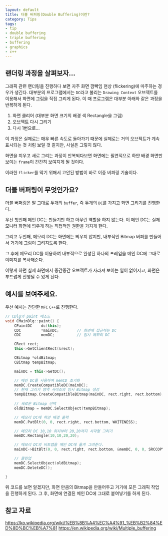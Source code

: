 ```yaml
---
layout: default
title: 더블 버퍼링(Double Buffering)이란?
category: Tips
tags:
- tip
- double buffering
- triple buffering
- buffering
- graphics
- c++
---
```


## 랜더링 과정을 살펴보자...
그래픽 관련 랜더링을 진행하다 보면 자주 화면 깜빡임 현상 (flickering)에 마주하는 경우가 생긴다. 대부분의 프로그램에서는 `DC`라고 불리는 `Drawing Context` 오브젝트를 이용해서 화면에 그림을 직접 그리게 된다. 이 때 프로그램은 대부분 아래와 같은 과정을 반복하게 된다.

1. 화면 클리어 (대부분 화면 크기의 배경 색 Rectangle을 그림)
2. 오브젝트 다시 그리기
3. 다시 1번으로...

이 과정은 실제로는 매우 빠른 속도로 돌아가기 때문에 실제로는 거의 오브젝트가 계속 표시되는 것 처럼 보일 것 같지만, 사실은 그렇지 않다.

화면을 지우고 새로 그리는 과정이 반복되다보면 화면에는 필연적으로 하얀 배경 화면만 보이는 `frame`이 간간히 보여지게 될 것이다.

이러한 `flicker`를 막기 위해서 고안된 방법이 바로 이중 버퍼링 기술이다.

## 더블 버퍼링이 무엇인가요?
더블 버퍼링은 말 그대로 두개의 `buffer`, 즉 두개의 `DC`를 가지고 화면 그리기를 진행한다.

우선 첫번째 메인 DC는 만들기만 하고 아무런 역할을 하지 않는다. 이 메인 DC는 실제 모니터 화면에 띄우게 하는 직접적인 권한을 가지게 한다.

그리고 두번째, 메모리 DC는 화면에는 띄우지 않지만, 내부적인 Bitmap 버퍼를 만들어서 거기에 그림이 그려지도록 한다.

그 후에 메모리 DC를 이용하여 내부적으로 완성된 하나의 프레임을 메인 DC에 그대로 이미지를 복사해준다.

이렇게 하면 실제 화면에서 중간중간 오브젝트가 사라져 보이는 일이 없어지고, 화면은 부드럽게 진행될 수 있게 된다.

## 예시를 보여주세요.
우선 예시는 간단한 `MFC` `C++`로 진행한다.
```cpp
// CDlg의 paint 메소드
void CMainDlg::paint() {
    CPaintDC    dc(this);  
    CDC         *mainDC;        // 화면에 접근하는 DC
    CDC         memDC;          // 임시 메모리 DC

    CRect rect;
    this->GetClientRect(&rect);

    CBitmap *oldBitmap;
    CBitmap tempBitmap;

    mainDC = this->GetDC();

    // 메인 DC를 사용하여 memCD 초기화
    memDC.CreateCompatibleDC(mainDC);
    // 현재 그리기 영역 사이즈의 임시 Bitmap 생성
    tempBitmap.CreateCompatibleBitmap(mainDC, rect.right, rect.bottom);
        
    // 새로운 Bitmap 선택
    oldBitmap = memDC.SelectObject(tempBitmap);

    // 메모리 DC에 하얀 배경 출력
    memDC.PatBlt(0, 0, rect.right, rect.bottom, WHITENESS);

    // 메모리 DC 10,10 위치부터 20,20까지 사각형 그리기
    memDC.Rectangle(10,10,20,20);

    // 메모리 DC의 비트맵을 메인 DC에 옮겨 그려준다.
    mainDC->BitBlt(0, 0, rect,right, rect.bottom, &memDC, 0, 0, SRCCOPY);

    // 클린업
    memDC.SelectObject(oldBitmap);
    memDC.DeleteDC();

}
```
위 코드를 보면 알겠지만, 화면 만큼의 Bitmap을 만들어두고 거기에 모든 그래픽 작업을 진행하게 된다. 그 후, 화면에 연결된 메인 DC에 그대로 붙여넣기를 하게 된다.

## 참고 자료
<https://ko.wikipedia.org/wiki/%EB%8B%A4%EC%A4%91_%EB%B2%84%ED%8D%BC%EB%A7%81>
<https://en.wikipedia.org/wiki/Multiple_buffering>



